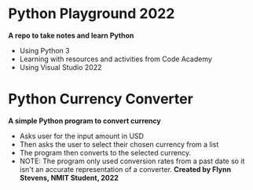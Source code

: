 # Python Playground 2022
**A repo to take notes and learn Python**

- Using Python 3
- Learning with resources and activities from Code Academy
- Using Visual Studio 2022

# Python Currency Converter
**A simple Python program to convert currency**

- Asks user for the input amount in USD
- Then asks the user to select their chosen currency from a list
- The program then converts to the selected currency.
- NOTE: The program only used conversion rates from a past date so it isn't an accurate representation of a converter.
**Created by Flynn Stevens, NMIT Student, 2022**
